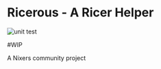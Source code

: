 Ricerous - A Ricer Helper
============
![unit test](https://travis-ci.org/nixers-projects/ricerous.svg)

#WIP

A Nixers community project

